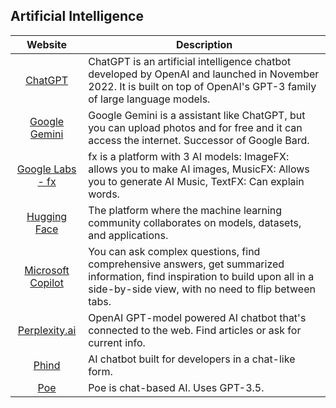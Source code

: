 ## Artificial Intelligence

| Website | Description |
|:-:|-|
| [ChatGPT](https://chatgpt.com) | ChatGPT is an artificial intelligence chatbot developed by OpenAI and launched in November 2022. It is built on top of OpenAI's GPT-3 family of large language models. |
| [Google Gemini](https://gemini.google.com) | Google Gemini is a assistant like ChatGPT, but you can upload photos and for free and it can access the internet. Successor of Google Bard. |
| [Google Labs - fx](https://labs.google/fx) | fx is a platform with 3 AI models: ImageFX: allows you to make AI images, MusicFX: Allows you to generate AI Music, TextFX: Can explain words. |
| [Hugging Face](https://huggingface.co) | The platform where the machine learning community collaborates on models, datasets, and applications. |
| [Microsoft Copilot](https://copilot.microsoft.com) | You can ask complex questions, find comprehensive answers, get summarized information, find inspiration to build upon all in a side-by-side view, with no need to flip between tabs. |
| [Perplexity.ai](https://perplexity.ai) | OpenAI GPT-model powered AI chatbot that's connected to the web. Find articles or ask for current info. |
| [Phind](https://phind.com) | AI chatbot built for developers in a chat-like form. |
| [Poe](https://poe.com) | Poe is chat-based AI. Uses GPT-3.5. |
